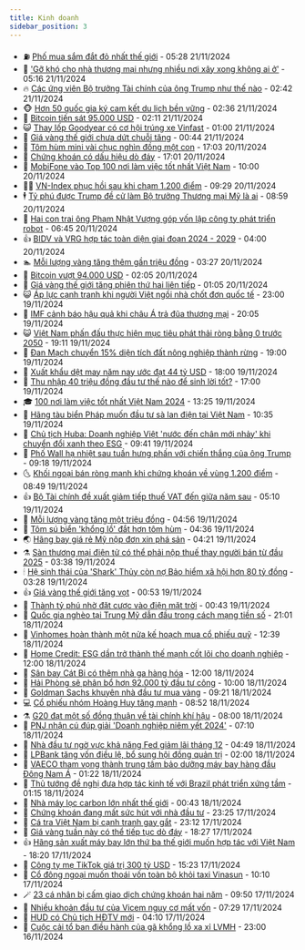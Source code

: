 ```yaml
---
title: Kinh doanh
sidebar_position: 3
---
```


<!-- vnexpress-kinh-doanh:START -->
- ⛽️ [Phố mua sắm đắt đỏ nhất thế giới](https://vnexpress.net/pho-mua-sam-dat-do-nhat-the-gioi-4818598.html) - 05:28 21/11/2024
- 🐲 [&#39;Gỡ khó cho nhà thương mại nhưng nhiều nơi xây xong không ai ở&#39;](https://vnexpress.net/go-kho-cho-nha-thuong-mai-nhung-nhieu-noi-xay-xong-khong-ai-o-4818650.html) - 05:16 21/11/2024
- 🔥 [Các ứng viên Bộ trưởng Tài chính của ông Trump như thế nào](https://vnexpress.net/cac-ung-vien-bo-truong-tai-chinh-cua-ong-trump-nhu-the-nao-4818257.html) - 02:42 21/11/2024
- 🐵 [Hơn 50 quốc gia ký cam kết du lịch bền vững](https://vnexpress.net/hon-50-quoc-gia-ky-cam-ket-du-lich-ben-vung-4818551.html) - 02:36 21/11/2024
- 🦅 [Bitcoin tiến sát 95.000 USD](https://vnexpress.net/gia-bitcoin-hom-nay-btc-tien-sat-95-000-usd-4818548.html) - 02:11 21/11/2024
- 😺 [Thay lốp Goodyear có cơ hội trúng xe Vinfast](https://vnexpress.net/thay-lop-goodyear-co-co-hoi-trung-xe-vinfast-4816278.html) - 01:00 21/11/2024
- 🤩 [Giá vàng thế giới chưa dứt chuỗi tăng](https://vnexpress.net/gia-vang-the-gioi-chua-dut-chuoi-tang-4818501.html) - 00:44 21/11/2024
- 🌮 [Tôm hùm mini vài chục nghìn đồng một con](https://vnexpress.net/tom-hum-mini-vai-chuc-nghin-dong-mot-con-4818356.html) - 17:03 20/11/2024
- 🧰 [Chứng khoán có dấu hiệu dò đáy](https://vnexpress.net/chung-khoan-co-dau-hieu-do-day-4818377.html) - 17:01 20/11/2024
- 🤔 [MobiFone vào Top 100 nơi làm việc tốt nhất Việt Nam](https://vnexpress.net/mobifone-vao-top-100-noi-lam-viec-tot-nhat-viet-nam-4818339.html) - 10:00 20/11/2024
- 🧑‍💻 [VN-Index phục hồi sau khi chạm 1.200 điểm](https://vnexpress.net/vn-index-phuc-hoi-sau-khi-cham-1-200-diem-4818384.html) - 09:29 20/11/2024
- 🕴 [Tỷ phú được Trump đề cử làm Bộ trưởng Thương mại Mỹ là ai](https://vnexpress.net/ty-phu-duoc-trump-de-cu-lam-bo-truong-thuong-mai-my-la-ai-4818197.html) - 08:59 20/11/2024
- 🦩 [Hai con trai ông Phạm Nhật Vượng góp vốn lập công ty phát triển robot](https://vnexpress.net/hai-con-trai-ong-pham-nhat-vuong-gop-von-lap-cong-ty-phat-trien-robot-4818271.html) - 06:45 20/11/2024
- 👍 [BIDV và VRG hợp tác toàn diện giai đoạn 2024 - 2029](https://vnexpress.net/bidv-va-vrg-hop-tac-toan-dien-giai-doan-2024-2029-4818192.html) - 04:00 20/11/2024
- 🏊 [Mỗi lượng vàng tăng thêm gần triệu đồng](https://vnexpress.net/moi-luong-vang-tang-them-gan-trieu-dong-4818165.html) - 03:27 20/11/2024
- 🤡 [Bitcoin vượt 94.000 USD](https://vnexpress.net/gia-bitcoin-hom-nay-btc-co-ky-luc-moi-94-000-usd-4818091.html) - 02:05 20/11/2024
- 👀 [Giá vàng thế giới tăng phiên thứ hai liên tiếp](https://vnexpress.net/gia-vang-the-gioi-tang-phien-thu-hai-lien-tiep-4818068.html) - 01:05 20/11/2024
- 😺 [Áp lực cạnh tranh khi người Việt ngồi nhà chốt đơn quốc tế](https://vnexpress.net/ap-luc-canh-tranh-khi-nguoi-viet-ngoi-nha-chot-don-quoc-te-4817513.html) - 23:00 19/11/2024
- 🦣 [IMF cảnh báo hậu quả khi châu Á trả đũa thương mại](https://vnexpress.net/imf-canh-bao-hau-qua-khi-chau-a-tra-dua-thuong-mai-4817859.html) - 20:05 19/11/2024
- 😺 [Việt Nam phấn đấu thực hiện mục tiêu phát thải ròng bằng 0 trước 2050](https://vnexpress.net/viet-nam-phan-dau-thuc-hien-muc-tieu-phat-thai-rong-bang-0-truoc-2050-4818029.html) - 19:11 19/11/2024
- 💼 [Đan Mạch chuyển 15% diện tích đất nông nghiệp thành rừng](https://vnexpress.net/dan-mach-chuyen-15-dien-tich-dat-nong-nghiep-thanh-rung-4817952.html) - 19:00 19/11/2024
- 🤗 [Xuất khẩu dệt may năm nay ước đạt 44 tỷ USD](https://vnexpress.net/xuat-khau-det-may-nam-nay-uoc-dat-44-ty-usd-4817974.html) - 18:00 19/11/2024
- 👀 [Thu nhập 40 triệu đồng đầu tư thế nào để sinh lời tốt?](https://vnexpress.net/thu-nhap-40-trieu-dong-dau-tu-the-nao-de-sinh-loi-tot-4816958.html) - 17:00 19/11/2024
- 🎓 [100 nơi làm việc tốt nhất Việt Nam 2024](https://vnexpress.net/100-noi-lam-viec-tot-nhat-viet-nam-2024-4817978.html) - 13:25 19/11/2024
- 🗽 [Hãng tàu biển Pháp muốn đầu tư sà lan điện tại Việt Nam](https://vnexpress.net/hang-tau-bien-phap-muon-dau-tu-sa-lan-dien-tai-viet-nam-4817967.html) - 10:35 19/11/2024
- 🚀 [Chủ tịch Huba: Doanh nghiệp Việt &#39;nước đến chân mới nhảy&#39; khi chuyển đổi xanh theo ESG](https://vnexpress.net/chu-tich-huba-doanh-nghiep-viet-nuoc-den-chan-moi-nhay-khi-chuyen-doi-xanh-theo-esg-4817909.html) - 09:41 19/11/2024
- 🤗 [Phố Wall hạ nhiệt sau tuần hưng phấn với chiến thắng của ông Trump](https://vnexpress.net/pho-wall-ha-nhiet-sau-tuan-hung-phan-voi-chien-thang-cua-ong-trump-4817882.html) - 09:18 19/11/2024
- 🌜 [Khối ngoại bán ròng mạnh khi chứng khoán về vùng 1.200 điểm](https://vnexpress.net/chung-khoan-hom-nay-19-11-khoi-ngoai-ban-rong-manh-khi-vn-index-ve-vung-1-200-diem-4817921.html) - 08:49 19/11/2024
- 👍 [Bộ Tài chính đề xuất giảm tiếp thuế VAT đến giữa năm sau](https://vnexpress.net/bo-tai-chinh-de-xuat-giam-tiep-thue-vat-den-giua-nam-sau-4817796.html) - 05:10 19/11/2024
- 🤖 [Mỗi lượng vàng tăng một triệu đồng](https://vnexpress.net/moi-luong-vang-tang-1-trieu-dong-4817771.html) - 04:56 19/11/2024
- 🫣 [Tôm sú biển &#39;khổng lồ&#39; đắt hơn tôm hùm](https://vnexpress.net/tom-su-bien-khong-lo-dat-hon-tom-hum-4817411.html) - 04:36 19/11/2024
- 🌏 [Hãng bay giá rẻ Mỹ nộp đơn xin phá sản](https://vnexpress.net/hang-bay-gia-re-my-nop-don-xin-pha-san-4817690.html) - 04:21 19/11/2024
- ⚗️ [Sàn thương mại điện tử có thể phải nộp thuế thay người bán từ đầu 2025](https://vnexpress.net/san-thuong-mai-dien-tu-co-the-phai-nop-thue-thay-nguoi-ban-tu-dau-2025-4817702.html) - 03:38 19/11/2024
- 🕯 [Hệ sinh thái của &#39;Shark&#39; Thủy còn nợ Bảo hiểm xã hội hơn 80 tỷ đồng](https://vnexpress.net/he-sinh-thai-cua-shark-thuy-con-no-bao-hiem-xa-hoi-hon-80-ty-dong-4817691.html) - 03:28 19/11/2024
- 👍 [Giá vàng thế giới tăng vọt](https://vnexpress.net/gia-vang-the-gioi-tang-vot-4817592.html) - 00:53 19/11/2024
- 🤠 [Thành tỷ phú nhờ đặt cược vào điện mặt trời](https://vnexpress.net/thanh-ty-phu-nho-dat-cuoc-vao-dien-mat-troi-4817459.html) - 00:43 19/11/2024
- 🌊 [Quốc gia nghèo tại Trung Mỹ dẫn đầu trong cách mạng tiền số](https://vnexpress.net/quoc-gia-ngheo-tai-trung-my-dan-dau-trong-cach-mang-tien-so-4817256.html) - 21:01 18/11/2024
- 🌈 [Vinhomes hoàn thành một nửa kế hoạch mua cổ phiếu quỹ](https://vnexpress.net/vinhomes-hoan-thanh-mot-nua-ke-hoach-mua-co-phieu-quy-4817544.html) - 12:39 18/11/2024
- 🥳 [Home Credit: ESG dần trở thành thế mạnh cốt lõi cho doanh nghiệp](https://vnexpress.net/home-credit-esg-dan-tro-thanh-the-manh-cot-loi-cho-doanh-nghiep-4817492.html) - 12:00 18/11/2024
- 🐻 [Sân bay Cát Bi có thêm nhà ga hàng hóa](https://vnexpress.net/san-bay-cat-bi-co-them-nha-ga-hang-hoa-4817219.html) - 12:00 18/11/2024
- 💫 [Hải Phòng sẽ phân bổ hơn 92.000 tỷ đầu tư công](https://vnexpress.net/hai-phong-se-phan-bo-hon-92-000-ty-dau-tu-cong-4817236.html) - 10:00 18/11/2024
- 🤩 [Goldman Sachs khuyên nhà đầu tư mua vàng](https://vnexpress.net/goldman-sachs-khuyen-nha-dau-tu-mua-vang-4817399.html) - 09:21 18/11/2024
- 💻 [Cổ phiếu nhóm Hoàng Huy tăng mạnh](https://vnexpress.net/co-phieu-nhom-hoang-huy-tang-manh-4817463.html) - 08:52 18/11/2024
- ⚗️ [G20 đạt một số đồng thuận về tài chính khí hậu](https://vnexpress.net/g20-dat-mot-so-dong-thuan-ve-tai-chinh-khi-hau-4817422.html) - 08:00 18/11/2024
- 🌈 [PNJ nhận cú đúp giải &#39;Doanh nghiệp niêm yết 2024&#39;](https://vnexpress.net/pnj-nhan-cu-dup-giai-doanh-nghiep-niem-yet-2024-4817390.html) - 07:10 18/11/2024
- 🌝 [Nhà đầu tư ngờ vực khả năng Fed giảm lãi tháng 12](https://vnexpress.net/nha-dau-tu-ngo-vuc-kha-nang-fed-giam-lai-thang-12-4817329.html) - 04:49 18/11/2024
- 🥸 [LPBank tăng vốn điều lệ, bổ sung hội đồng quản trị](https://vnexpress.net/lpbank-tang-von-dieu-le-bo-sung-hoi-dong-quan-tri-4817131.html) - 02:00 18/11/2024
- 🦆 [VAECO tham vọng thành trung tâm bảo dưỡng máy bay hàng đầu Đông Nam Á](https://vnexpress.net/vaeco-tham-vong-thanh-trung-tam-bao-duong-may-bay-hang-dau-dong-nam-a-4807316.html) - 01:22 18/11/2024
- 🌋 [Thủ tướng đề nghị đưa hợp tác kinh tế với Brazil phát triển xứng tầm](https://vnexpress.net/thu-tuong-de-nghi-dua-hop-tac-kinh-te-voi-brazil-phat-trien-xung-tam-4817163.html) - 01:15 18/11/2024
- 🦍 [Nhà máy lọc carbon lớn nhất thế giới](https://vnexpress.net/nha-may-loc-carbon-lon-nhat-the-gioi-4816583.html) - 00:43 18/11/2024
- 🤔 [Chứng khoán đang mất sức hút với nhà đầu tư](https://vnexpress.net/chung-khoan-dang-mat-suc-hut-voi-nha-dau-tu-4816938.html) - 23:25 17/11/2024
- 🧰 [Cá tra Việt Nam bị cạnh tranh gay gắt](https://vnexpress.net/ca-tra-viet-nam-bi-canh-tranh-gay-gat-4817022.html) - 23:12 17/11/2024
- 🌝 [Giá vàng tuần này có thể tiếp tục dò đáy](https://vnexpress.net/gia-vang-tuan-nay-co-the-tiep-tuc-do-day-4817117.html) - 18:27 17/11/2024
- 👍 [Hãng sản xuất máy bay lớn thứ ba thế giới muốn hợp tác với Việt Nam](https://vnexpress.net/hang-san-xuat-may-bay-lon-thu-ba-the-gioi-muon-hop-tac-voi-viet-nam-4817139.html) - 18:20 17/11/2024
- 🗽 [Công ty mẹ TikTok giá trị 300 tỷ USD](https://vnexpress.net/cong-ty-me-tiktok-gia-tri-300-ty-usd-4817119.html) - 15:23 17/11/2024
- 🐎 [Cổ đông ngoại muốn thoái vốn toàn bộ khỏi taxi Vinasun](https://vnexpress.net/co-dong-ngoai-muon-thoai-von-toan-bo-khoi-taxi-vinasun-4817079.html) - 10:10 17/11/2024
- 🪄 [23 cá nhân bị cấm giao dịch chứng khoán hai năm](https://vnexpress.net/23-ca-nhan-bi-cam-giao-dich-chung-khoan-hai-nam-4817061.html) - 09:50 17/11/2024
- 🎊 [Nhiều khoản đầu tư của Vicem nguy cơ mất vốn](https://vnexpress.net/nhieu-khoan-dau-tu-cua-vicem-nguy-co-mat-von-4817036.html) - 07:29 17/11/2024
- 🗽 [HUD có Chủ tịch HĐTV mới](https://vnexpress.net/hud-co-chu-tich-hdtv-moi-4816994.html) - 04:10 17/11/2024
- 🦩 [Cuộc cải tổ ban điều hành của gã khổng lồ xa xỉ LVMH](https://vnexpress.net/cuoc-cai-to-ban-dieu-hanh-cua-ga-khong-lo-xa-xi-lvmh-4816858.html) - 23:00 16/11/2024<!-- vnexpress-kinh-doanh:END -->
